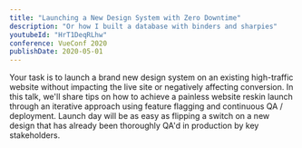 ```yaml
---
title: "Launching a New Design System with Zero Downtime"
description: "Or how I built a database with binders and sharpies"
youtubeId: "HrT1DeqRLhw"
conference: VueConf 2020
publishDate: 2020-05-01
---
```


Your task is to launch a brand new design system on an existing high-traffic website without impacting the live site or negatively affecting conversion. In this talk, we'll share tips on how to achieve a painless website reskin launch through an iterative approach using feature flagging and continuous QA / deployment. Launch day will be as easy as flipping a switch on a new design that has already been thoroughly QA'd in production by key stakeholders.
